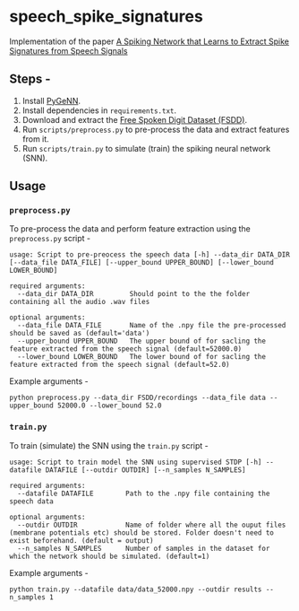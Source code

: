 # speech_spike_signatures

Implementation of the paper [A Spiking Network that Learns to Extract Spike Signatures from Speech Signals](https://arxiv.org/abs/1606.00802)

## Steps -

1. Install [PyGeNN](https://github.com/genn-team/genn/tree/master/pygenn).
2. Install dependencies in `requirements.txt`.
3. Download and extract the [Free Spoken Digit Dataset (FSDD)](https://github.com/Jakobovski/free-spoken-digit-dataset).
4. Run `scripts/preprocess.py` to pre-process the data and extract features from it.
5. Run `scripts/train.py` to simulate (train) the spiking neural network (SNN).

## Usage

### `preprocess.py`

To pre-process the data and perform feature extraction using the `preprocess.py` script -

```
usage: Script to pre-preocess the speech data [-h] --data_dir DATA_DIR [--data_file DATA_FILE] [--upper_bound UPPER_BOUND] [--lower_bound LOWER_BOUND]

required arguments:
  --data_dir DATA_DIR         Should point to the the folder containing all the audio .wav files

optional arguments:
  --data_file DATA_FILE       Name of the .npy file the pre-processed should be saved as (default='data')
  --upper_bound UPPER_BOUND   The upper bound of for sacling the feature extracted from the speech signal (default=52000.0)
  --lower_bound LOWER_BOUND   The lower bound of for sacling the feature extracted from the speech signal (default=52.0)
```

Example arguments -

`python preprocess.py --data_dir FSDD/recordings --data_file data --upper_bound 52000.0 --lower_bound 52.0`


### `train.py`

To train (simulate) the SNN using the `train.py` script - 

```
usage: Script to train model the SNN using supervised STDP [-h] --datafile DATAFILE [--outdir OUTDIR] [--n_samples N_SAMPLES]

required arguments:
  --datafile DATAFILE        Path to the .npy file containing the speech data

optional arguments:
  --outdir OUTDIR            Name of folder where all the ouput files (membrane potentials etc) should be stored. Folder doesn't need to exist beforehand. (default = output)
  --n_samples N_SAMPLES      Number of samples in the dataset for which the network should be simulated. (default=1)
```

Example arguments -

`python train.py --datafile data/data_52000.npy --outdir results --n_samples 1`